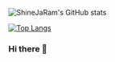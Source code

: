 ![ShineJaRam's GitHub stats](https://github-readme-stats.vercel.app/api?username=ShineJaRam&theme=cobalt&show_icons=true)

[![Top Langs](https://github-readme-stats.vercel.app/api/top-langs/?username=ShineJaRam&layout=compact&theme=dark&langs_count=8)](https://github.com/anuraghazra/github-readme-stats)



### Hi there 👋

<!--
**ShineJaRam/ShineJaRam** is a ✨ _special_ ✨ repository because its `README.md` (this file) appears on your GitHub profile.

Here are some ideas to get you started:

- 🔭 I’m currently working on ...
- 🌱 I’m currently learning ...
- 👯 I’m looking to collaborate on ...
- 🤔 I’m looking for help with ...
- 💬 Ask me about ...
- 📫 How to reach me: ...
- 😄 Pronouns: ...
- ⚡ Fun fact: ...
-->
